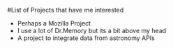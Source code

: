 #List of Projects that have me interested

* Perhaps a Mozilla Project
* I use a lot of Dr.Memory but its a bit above my head
* A project to integrate data from astronomy APIs
